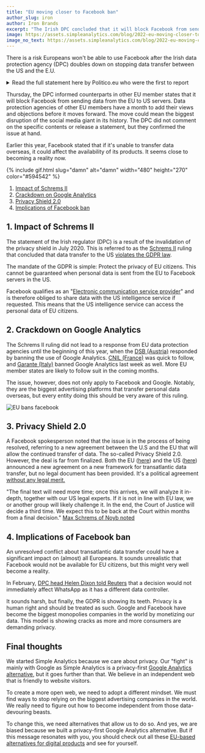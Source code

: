 ```yaml
---
title: "EU moving closer to Facebook ban"
author_slug: iron
author: Iron Brands
excerpt: "The Irish DPC concluded that it will block Facebook from sending data form the EU to the US"
image: https://assets.simpleanalytics.com/blog/2022-eu-moving-closer-to-facebook-ban/social-image.png
image_no_text: https://assets.simpleanalytics.com/blog/2022-eu-moving-closer-to-facebook-ban/social-image-no-text.png
---
```


There is a risk Europeans won't be able to use Facebook after the Irish data protection agency (DPC) doubles down on stopping data transfer between the US and the E.U.

<details markdown="1">
<summary>Read the full statement here by Politico.eu who were the first to report</summary>

> Europeans risk seeing social media services Facebook and Instagram shut down this summer, as Ireland's privacy regulator doubled down on its order to stop the firm's data flows to the United States.
> 
> The Irish Data Protection Commission on Thursday informed its counterparts in Europe that it will block Facebook-owner Meta from sending user data from Europe to the U.S. The Irish regulator's draft decision cracks down on Meta's last legal resort to transfer large chunks of data to the U.S., after years of fierce court battles between the U.S. tech giant and European privacy activists.
> 
> The European Court of Justice in 2020 [annulled](https://curia.europa.eu/juris/fiche.jsf?id=C%3B311%3B18%3BRP%3B1%3BP%3B1%3BC2018%2F0311%2FJ) an EU-U.S. data flows pact called Privacy Shield because of fears over U.S. surveillance practices. In its ruling, it also made it harder to use another legal tool that Meta and many other U.S. firms use to transfer personal data to the U.S., called standard contractual clauses (SCCs). This week's decision out of Ireland means Facebook is forced to stop relying on SCCs too.
> 
> Meta has repeatedly warned that such a decision would shutter many of its services in Europe, including Facebook and Instagram.
> 
> "If a new transatlantic data transfer framework is not adopted and we are unable to continue to rely on SCCs or rely upon other alternative means of data transfers from Europe to the United States, we will likely be unable to offer a number of our most significant products and services, including Facebook and Instagram, in Europe," Meta [said in a filing to the U.S. Securities and Exchange Commission in March](https://d18rn0p25nwr6d.cloudfront.net/CIK-0001326801/c07375c5-b2dc-4223-8166-3365a3a1dbfd.pdf) this year.
> 
> The Irish blocking order, if confirmed by the [group of European national data protection regulators](https://edpb.europa.eu/edpb_en), is likely to send a chill through the wider business community too, which has been scratching its head about how to continue sending data from Europe to the U.S. following the EU's top court ruling in 2020.
> 
> The EU and U.S. are in the midst of negotiating a new data-transfer text that would allow companies like Meta to continue to ship data across the Atlantic irrespective of the Irish order. Brussels and Washington [in March agreed to a preliminary deal at the political level](https://www.politico.eu/article/eu-us-strike-preliminary-deal-to-unlock-transatlantic-data-flows/), but negotiations on the legal fine print have stalled and a final deal is unlikely to be reached before the end of the year.
> 
> A spokesperson for the Irish DPC confirmed that the draft decision had been sent to other European privacy regulators, who now have a month to give their input, but wouldn't discuss details of the decision.
> 
> "This draft decision, which is subject to review by European Data Protection Authorities, relates to a conflict of EU and U.S. law which is in the process of being resolved," a Meta spokesperson said. "We welcome the EU-U.S. agreement for a new legal framework that will allow the continued transfer of data across borders, and we expect this framework will allow us to keep families, communities and economies connected."
> 
> View source at [politico.eu](https://www.politico.eu/article/europe-faces-facebook-blackout-instagram-meta-data-protection/amp/).

</details>

Thursday, the DPC informed counterparts in other EU member states that it will block Facebook from sending data from the EU to US servers. Data protection agencies of other EU members have a month to add their views and objections before it moves forward. The move could mean the biggest disruption of the social media giant in its history. The DPC did not comment on the specific contents or release a statement, but they confirmed the issue at hand.

Earlier this year, Facebook stated that if it's unable to transfer data overseas, it could affect the availability of its products. It seems close to becoming a reality now.

{% include gif.html slug="damn" alt="damn" width="480" height="270" color="#594542" %}

1. [Impact of Schrems II](#1-impact-of-schrems-ii)
2. [Crackdown on Google Analytics](#2-crackdown-on-google-analytics)
3. [Privacy Shield 2.0](#3-privacy-shield-20)
4. [Implications of Facebook ban](4-implications-of-facebook-ban)

## 1. Impact of Schrems II

The statement of the Irish regulator (DPC) is a result of the invalidation of the privacy shield in July 2020. This is referred to as the [Schrems II](https://iapp.org/news/a/the-schrems-ii-decision-eu-us-data-transfers-in-question/) ruling that concluded that data transfer to the US [violates the GDPR law](https://gdpr-info.eu/art-44-gdpr/).

The mandate of the GDPR is simple: Protect the privacy of EU citizens. This cannot be guaranteed when personal data is sent from the EU to Facebook servers in the US.

Facebook qualifies as an "[Electronic communication service provider](https://www.michalsons.com/blog/electronic-communications-service-provider-ecsp/17697)" and is therefore obliged to share data with the US intelligence service if requested. This means that the US intelligence service can access the personal data of EU citizens. 

## 2. Crackdown on Google Analytics 

The Schrems II ruling did not lead to a response from EU data protection agencies until the beginning of this year, when the [DSB (Austria)](https://noyb.eu/en/austrian-dsb-eu-us-data-transfers-google-analytics-illegal) responded by banning the use of Google Analytics. [CNIL (France)](https://www.cnil.fr/en/) was quick to follow, and [Garante (Italy)](https://www.gpdp.it/web/guest/home/docweb/-/docweb-display/docweb/9782874#english) banned Google Analytics last week as well. More EU member states are likely to follow suit in the coming months.

The issue, however, does not only apply to Facebook and Google. Notably, they are the biggest advertising platforms that transfer personal data overseas, but every entity doing this should be very aware of this ruling.

<img src="https://assets.simpleanalytics.com/blog/2022-eu-moving-closer-to-facebook-ban/social-image-no-text.png" alt="EU bans facebook" class="border-radius" />

## 3. Privacy Shield 2.0

A Facebook spokesperson noted that the issue is in the process of being resolved, referring to a new agreement between the U.S and the EU that will allow the continued transfer of data. The so-called Privacy Shield 2.0. However, the deal is far from finalized. Both the EU ([here](https://ec.europa.eu/commission/presscorner/detail/en/STATEMENT_21_1443)) and the US ([here](https://www.whitehouse.gov/briefing-room/speeches-remarks/2022/03/25/remarks-by-president-biden-and-european-commission-president-ursula-von-der-leyen-in-joint-press-statement/)) announced a new agreement on a new framework for transatlantic data transfer, but no legal document has been provided. It's a political agreement [without any legal merit.](https://blog.simpleanalytics.com/eu-us-privacy-shield-2-0-is-again-a-political-show)

"The final text will need more time; once this arrives, we will analyze it in-depth, together with our US legal experts. If it is not in line with EU law, we or another group will likely challenge it. In the end, the Court of Justice will decide a third time. We expect this to be back at the Court within months from a final decision." [Max Schrems of Noyb noted](https://noyb.eu/en/privacy-shield-20-first-reaction-max-schrems)

## 4. Implications of Facebook ban

An unresolved conflict about transatlantic data transfer could have a significant impact on (almost) all Europeans. It sounds unrealistic that Facebook would not be available for EU citizens, but this might very well become a reality.

In February, [DPC head Helen Dixon told Reuters](https://www.reuters.com/technology/irish-regulator-moves-closer-possible-ban-facebook-instagram-eu-us-data-flows-2022-07-07/) that a decision would not immediately affect WhatsApp as it has a different data controller.

It sounds harsh, but finally, the GDPR is showing its teeth. Privacy is a human right and should be treated as such. Google and Facebook have become the biggest monopolies companies in the world by monetizing our data. This model is showing cracks as more and more consumers are demanding privacy.

## Final thoughts

We started Simple Analytics because we care about privacy. Our "fight" is mainly with Google as Simple Analytics is a privacy-first [Google Analytics alternative](https://blog.simpleanalytics.com/why-simple-analytics-is-a-great-alternative-to-google-analytics), but it goes further than that. We believe in an independent web that is friendly to website visitors.

To create a more open web, we need to adopt a different mindset. We must find ways to stop relying on the biggest advertising companies in the world. We really need to figure out how to become independent from those data-devouring beasts.

To change this, we need alternatives that allow us to do so. And yes, we are biased because we built a privacy-first Google Analytics alternative. But if this message resonates with you, you should check out all these [EU-based alternatives for digital products](https://european-alternatives.eu/) and see for yourself.
